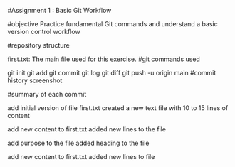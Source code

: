 #Assignment 1 : Basic Git Workflow

#objective Practice fundamental Git commands and understand a basic version control workflow

#repository structure

first.txt: The main file used for this exercise. #git commands used

git init git add git commit git log git diff git push -u origin main #commit history screenshot

#summary of each commit

add initial version of file first.txt created a new text file with 10 to 15 lines of content

add new content to first.txt added new lines to the file

add purpose to the file added heading to the file

add new content to first.txt added new lines to file
